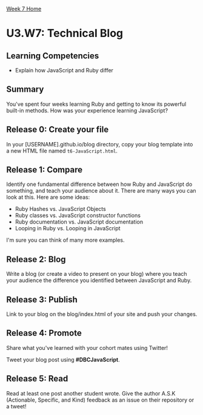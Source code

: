 [Week 7 Home](./)

# U3.W7: Technical Blog

## Learning Competencies
- Explain how JavaScript and Ruby differ

## Summary
You've spent four weeks learning Ruby and getting to know its powerful built-in methods. How was your experience learning JavaScript?

## Release 0: Create your file
In your [USERNAME].github.io/blog directory, copy your blog template into a new HTML file named `t6-JavaScript.html`.

## Release 1: Compare
Identify one fundamental difference between how Ruby and JavaScript do something, and teach your audience about it. There are many ways you can look at this. Here are some ideas:

- Ruby Hashes vs. JavaScript Objects
- Ruby classes vs. JavaScript constructor functions
- Ruby documentation vs. JavaScript documentation
- Looping in Ruby vs. Looping in JavaScript

I'm sure you can think of many more examples.

## Release 2: Blog
Write a blog (or create a video to present on your blog) where you teach your audience the difference you identified between JavaScript and Ruby.

## Release 3: Publish
Link to your blog on the blog/index.html of your site and push your changes.

## Release 4: Promote
Share what you've learned with your cohort mates using Twitter!

Tweet your blog post using **#DBCJavaScript**.

## Release 5: Read
Read at least one post another student wrote. Give the author A.S.K (Actionable, Specific, and Kind) feedback as an issue on their repository or a tweet!
